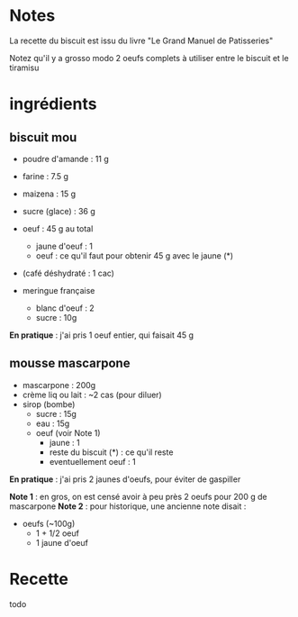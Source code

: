 # Notes

La recette du biscuit est issu du livre "Le Grand Manuel de Patisseries"

Notez qu'il y a grosso modo 2 oeufs complets à utiliser entre le biscuit et le tiramisu

# ingrédients
## biscuit mou
- poudre d'amande       :   11  g
- farine                :   7.5 g
- maizena               :   15  g
- sucre (glace)         :   36  g
- oeuf                  :   45  g au total
    * jaune d'oeuf      :   1
    * oeuf              :   ce qu'il faut pour obtenir 45 g avec le jaune (\*)
- (café déshydraté      :   1 cac)

- meringue française
    - blanc d'oeuf  :   2
    - sucre         :   10g
    
**En pratique** : j'ai pris 1 oeuf entier, qui faisait 45 g

## mousse mascarpone
- mascarpone        :   200g
- crème liq ou lait :   ~2 cas (pour diluer)
- sirop (bombe)
    - sucre         :   15g
    - eau           :   15g
    - oeuf (voir Note 1)
        - jaune                 :   1
        - reste du biscuit (\*) :   ce qu'il reste
        - eventuellement oeuf   :   1

**En pratique** : j'ai pris 2 jaunes d'oeufs, pour éviter de gaspiller

**Note 1** : en gros, on est censé avoir à peu près 2 oeufs pour 200 g de mascarpone
**Note 2** : pour historique, une ancienne note disait :
- oeufs (~100g)
    * 1 + 1/2 oeuf
    * 1 jaune d'oeuf

# Recette
todo

